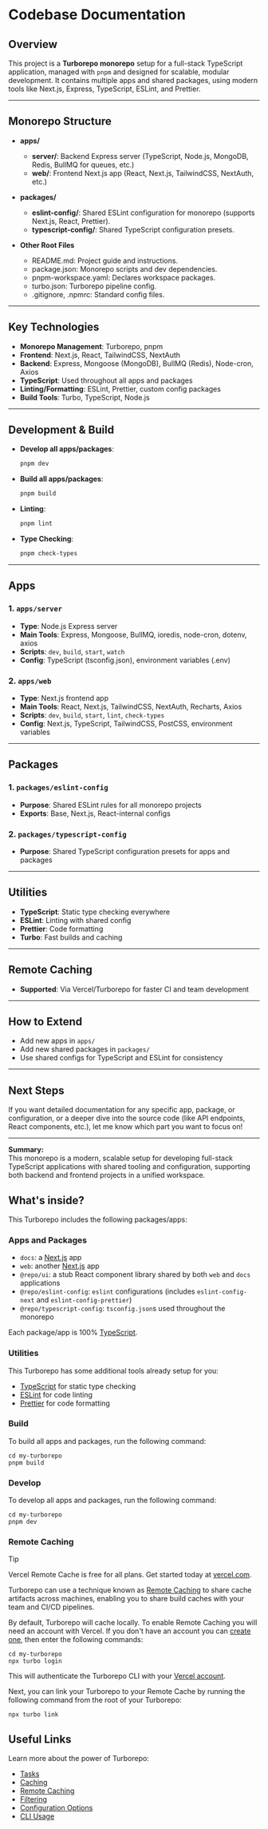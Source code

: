 # Codebase Documentation

## Overview

This project is a **Turborepo monorepo** setup for a full-stack TypeScript application, managed with `pnpm` and designed for scalable, modular development. It contains multiple apps and shared packages, using modern tools like Next.js, Express, TypeScript, ESLint, and Prettier.

---

## Monorepo Structure

- **apps/**
  - **server/**: Backend Express server (TypeScript, Node.js, MongoDB, Redis, BullMQ for queues, etc.)
  - **web/**: Frontend Next.js app (React, Next.js, TailwindCSS, NextAuth, etc.)

- **packages/**
  - **eslint-config/**: Shared ESLint configuration for monorepo (supports Next.js, React, Prettier).
  - **typescript-config/**: Shared TypeScript configuration presets.

- **Other Root Files**
  - README.md: Project guide and instructions.
  - package.json: Monorepo scripts and dev dependencies.
  - pnpm-workspace.yaml: Declares workspace packages.
  - turbo.json: Turborepo pipeline config.
  - .gitignore, .npmrc: Standard config files.

---

## Key Technologies

- **Monorepo Management**: Turborepo, pnpm
- **Frontend**: Next.js, React, TailwindCSS, NextAuth
- **Backend**: Express, Mongoose (MongoDB), BullMQ (Redis), Node-cron, Axios
- **TypeScript**: Used throughout all apps and packages
- **Linting/Formatting**: ESLint, Prettier, custom config packages
- **Build Tools**: Turbo, TypeScript, Node.js

---

## Development & Build

- **Develop all apps/packages**:  
  ```sh
  pnpm dev
  ```
- **Build all apps/packages**:  
  ```sh
  pnpm build
  ```
- **Linting**:  
  ```sh
  pnpm lint
  ```
- **Type Checking**:  
  ```sh
  pnpm check-types
  ```

---

## Apps

### 1. `apps/server`
- **Type**: Node.js Express server
- **Main Tools**: Express, Mongoose, BullMQ, ioredis, node-cron, dotenv, axios
- **Scripts**: `dev`, `build`, `start`, `watch`
- **Config**: TypeScript (tsconfig.json), environment variables (.env)

### 2. `apps/web`
- **Type**: Next.js frontend app
- **Main Tools**: React, Next.js, TailwindCSS, NextAuth, Recharts, Axios
- **Scripts**: `dev`, `build`, `start`, `lint`, `check-types`
- **Config**: Next.js, TypeScript, TailwindCSS, PostCSS, environment variables

---

## Packages

### 1. `packages/eslint-config`
- **Purpose**: Shared ESLint rules for all monorepo projects
- **Exports**: Base, Next.js, React-internal configs

### 2. `packages/typescript-config`
- **Purpose**: Shared TypeScript configuration presets for apps and packages

---

## Utilities

- **TypeScript**: Static type checking everywhere
- **ESLint**: Linting with shared config
- **Prettier**: Code formatting
- **Turbo**: Fast builds and caching

---

## Remote Caching

- **Supported**: Via Vercel/Turborepo for faster CI and team development

---

## How to Extend

- Add new apps in `apps/`
- Add new shared packages in `packages/`
- Use shared configs for TypeScript and ESLint for consistency

---

## Next Steps

If you want detailed documentation for any specific app, package, or configuration, or a deeper dive into the source code (like API endpoints, React components, etc.), let me know which part you want to focus on!

---

**Summary:**  
This monorepo is a modern, scalable setup for developing full-stack TypeScript applications with shared tooling and configuration, supporting both backend and frontend projects in a unified workspace.



## What's inside?

This Turborepo includes the following packages/apps:

### Apps and Packages

- `docs`: a [Next.js](https://nextjs.org/) app
- `web`: another [Next.js](https://nextjs.org/) app
- `@repo/ui`: a stub React component library shared by both `web` and `docs` applications
- `@repo/eslint-config`: `eslint` configurations (includes `eslint-config-next` and `eslint-config-prettier`)
- `@repo/typescript-config`: `tsconfig.json`s used throughout the monorepo

Each package/app is 100% [TypeScript](https://www.typescriptlang.org/).

### Utilities

This Turborepo has some additional tools already setup for you:

- [TypeScript](https://www.typescriptlang.org/) for static type checking
- [ESLint](https://eslint.org/) for code linting
- [Prettier](https://prettier.io) for code formatting

### Build

To build all apps and packages, run the following command:

```
cd my-turborepo
pnpm build
```

### Develop

To develop all apps and packages, run the following command:

```
cd my-turborepo
pnpm dev
```

### Remote Caching

> [!TIP]
> Vercel Remote Cache is free for all plans. Get started today at [vercel.com](https://vercel.com/signup?/signup?utm_source=remote-cache-sdk&utm_campaign=free_remote_cache).

Turborepo can use a technique known as [Remote Caching](https://turbo.build/docs/core-concepts/remote-caching) to share cache artifacts across machines, enabling you to share build caches with your team and CI/CD pipelines.

By default, Turborepo will cache locally. To enable Remote Caching you will need an account with Vercel. If you don't have an account you can [create one](https://vercel.com/signup?utm_source=turborepo-examples), then enter the following commands:

```
cd my-turborepo
npx turbo login
```

This will authenticate the Turborepo CLI with your [Vercel account](https://vercel.com/docs/concepts/personal-accounts/overview).

Next, you can link your Turborepo to your Remote Cache by running the following command from the root of your Turborepo:

```
npx turbo link
```

## Useful Links

Learn more about the power of Turborepo:

- [Tasks](https://turbo.build/docs/core-concepts/monorepos/running-tasks)
- [Caching](https://turbo.build/docs/core-concepts/caching)
- [Remote Caching](https://turbo.build/docs/core-concepts/remote-caching)
- [Filtering](https://turbo.build/docs/core-concepts/monorepos/filtering)
- [Configuration Options](https://turbo.build/docs/reference/configuration)
- [CLI Usage](https://turbo.build/docs/reference/command-line-reference)
